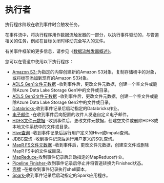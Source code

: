# 执行者

执行程序阶段在收到事件时会触发任务。

在事件流中，将执行程序用作数据流触发器的一部分，以执行事件驱动的，与管道相关的任务，例如在目标关闭时移动完全写入的文件。

有关事件框架的更多信息，请参见《[数据流触发器概述》](https://streamsets.com/documentation/controlhub/latest/help/datacollector/UserGuide/Event_Handling/EventFramework-Title.html#concept_cph_5h4_lx)。

您可以在管道中使用以下执行程序：

- [Amazon S3-](https://streamsets.com/documentation/controlhub/latest/help/datacollector/UserGuide/Executors/AmazonS3.html#concept_mvh_bnm_f1b)为指定的内容创建新的Amazon S3对象，复制存储桶中的对象，或将标签添加到现有的Amazon S3对象。
- [ADLS Gen1文件元数据](https://streamsets.com/documentation/controlhub/latest/help/datacollector/UserGuide/Executors/ADLS-G1-FileMeta.html#concept_zhp_ldk_xhb) -收到事件后，更改文件元数据，创建一个空文件或删除Azure Data Lake Storage Gen1中的文件或目录。
- [ADLS Gen2文件元数据](https://streamsets.com/documentation/controlhub/latest/help/datacollector/UserGuide/Executors/ADLS-G2-FileMeta.html#concept_i22_k2k_xhb) -收到事件后，更改文件元数据，创建一个空文件或删除Azure Data Lake Storage Gen2中的文件或目录。
- [Databricks-](https://streamsets.com/documentation/controlhub/latest/help/datacollector/UserGuide/Executors/Databricks.html#concept_fdc_qrx_jz)收到事件记录后启动指定的Databricks作业。
- [电子邮件](https://streamsets.com/documentation/controlhub/latest/help/datacollector/UserGuide/Executors/Email.html#concept_sjs_sfp_qz) -在收到事件后向配置的收件人发送自定义电子邮件。
- [HDFS文件元数据](https://streamsets.com/documentation/controlhub/latest/help/datacollector/UserGuide/Executors/HDFSMetadata.html#concept_wgj_slk_fx) -收到事件后，更改文件元数据，创建空文件或删除HDFS或本地文件系统中的文件或目录。
- [Hive查询](https://streamsets.com/documentation/controlhub/latest/help/datacollector/UserGuide/Executors/HiveQuery.html#concept_kjw_llk_fx) -收到事件记录后运行用户定义的Hive或Impala查询。
- [JDBC查询](https://streamsets.com/documentation/controlhub/latest/help/datacollector/UserGuide/Executors/JDBCQuery.html#concept_j3r_gcv_sx) -收到事件记录后运行用户定义的SQL查询。
- [MapR FS文件元数据](https://streamsets.com/documentation/controlhub/latest/help/datacollector/UserGuide/Executors/MapRFSFileMeta.html#concept_ohx_r5h_z1b) -收到事件后，更改文件元数据，创建空文件或删除MapR FS中的文件或目录。
- [MapReduce-](https://streamsets.com/documentation/controlhub/latest/help/datacollector/UserGuide/Executors/MapReduce.html#concept_bj2_zlk_fx)收到事件记录后启动指定的MapReduce作业。
- [Pipeline Finisher-](https://streamsets.com/documentation/controlhub/latest/help/datacollector/UserGuide/Executors/PipelineFinisher.html#concept_qzm_l4r_kz)收到事件记录后停止并将管道转换为Finished状态。
- [壳牌](https://streamsets.com/documentation/controlhub/latest/help/datacollector/UserGuide/Executors/Shell.html#concept_jsr_zpw_tz) -在接收到事件记录执行shell脚本。
- [Spark-](https://streamsets.com/documentation/controlhub/latest/help/datacollector/UserGuide/Executors/Spark.html#concept_cvy_vxb_1z)收到事件记录后启动指定的Spark应用程序。